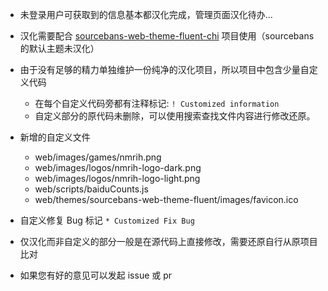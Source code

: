 - 未登录用户可获取到的信息基本都汉化完成，管理页面汉化待办...

- 汉化需要配合 <a href=https://github.com/F1F88/sourcebans-web-theme-fluent-chi>sourcebans-web-theme-fluent-chi</a> 项目使用（sourcebans 的默认主题未汉化）

- 由于没有足够的精力单独维护一份纯净的汉化项目，所以项目中包含少量自定义代码
    - 在每个自定义代码旁都有注释标记: ` ! Customized information `
    - 自定义部分的原代码未删除，可以使用搜索查找文件内容进行修改还原。

- 新增的自定义文件
    - web/images/games/nmrih.png
    - web/images/logos/nmrih-logo-dark.png
    - web/images/logos/nmrih-logo-light.png
    - web/scripts/baiduCounts.js
    - web/themes/sourcebans-web-theme-fluent/images/favicon.ico

- 自定义修复 Bug 标记 ` * Customized Fix Bug `

- 仅汉化而非自定义的部分一般是在源代码上直接修改，需要还原自行从原项目比对

- 如果您有好的意见可以发起 issue 或 pr


